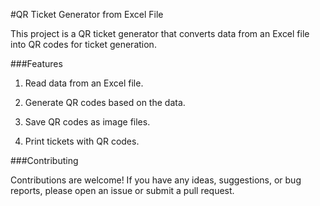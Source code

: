 #QR Ticket Generator from Excel File

This project is a QR ticket generator that converts data from an Excel file into QR codes for ticket generation.


###Features


1. Read data from an Excel file.

2. Generate QR codes based on the data.

3. Save QR codes as image files.

4. Print tickets with QR codes.

###Contributing

Contributions are welcome! If you have any ideas, suggestions, or bug reports, please open an issue or submit a pull request.


<!-- Updated README links and corrected typos -->
<!-- Updated README links and corrected typos -->